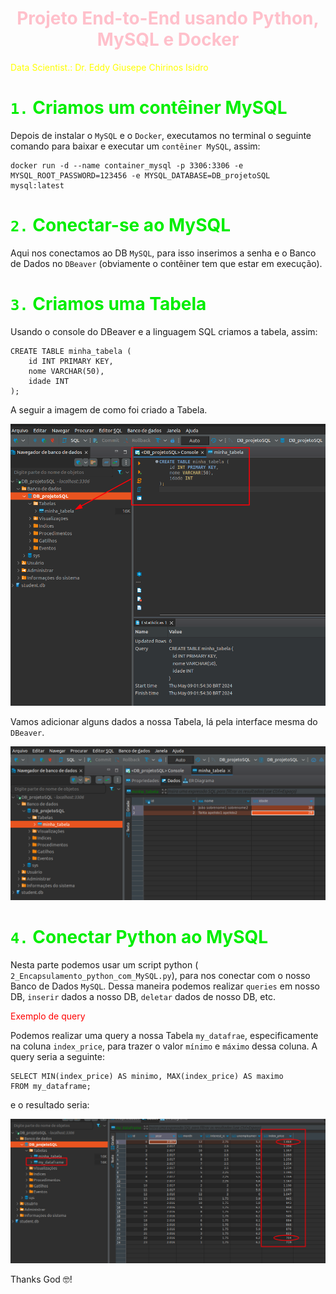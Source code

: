 <h1 align="center"><font color="pink">Projeto End-to-End usando Python, MySQL e Docker</font></h1>


<font color="yellow">Data Scientist.: Dr. Eddy Giusepe Chirinos Isidro</font>


# <font color="gree">`1.` Criamos um contêiner MySQL</font>

Depois de instalar o `MySQL` e o `Docker`, executamos no terminal o seguinte comando para baixar e executar um `contêiner MySQL`, assim:
```
docker run -d --name container_mysql -p 3306:3306 -e MYSQL_ROOT_PASSWORD=123456 -e MYSQL_DATABASE=DB_projetoSQL mysql:latest
```

# <font color="gree">`2.` Conectar-se ao MySQL</font>

Aqui nos conectamos ao DB `MySQL`, para isso inserimos a senha e o Banco de Dados no `DBeaver` (obviamente o contêiner tem que estar em execução). 


# <font color="gree">`3.` Criamos uma Tabela</font>
Usando o console do DBeaver e a linguagem SQL criamos a tabela, assim:
```
CREATE TABLE minha_tabela (
    id INT PRIMARY KEY,
    nome VARCHAR(50),
    idade INT
);
```
A seguir a imagem de como foi criado a Tabela.

![alt text](image.png)

Vamos adicionar alguns dados a nossa Tabela, lá pela interface mesma do `DBeaver`.

![alt text](image-1.png)


# <font color="gree">`4.` Conectar Python ao MySQL</font>
Nesta parte podemos usar um script python (` 2_Encapsulamento_python_com_MySQL.py`), para nos 
conectar com o nosso Banco de Dados `MySQL`. Dessa maneira podemos realizar `queries` em nosso DB, `inserir` dados a nosso
DB, `deletar` dados de nosso DB, etc.


<font color="red">Exemplo de query</font>

Podemos realizar uma query a nossa Tabela `my_datafrae`, especificamente na coluna `index_price`, para trazer o valor `mínimo` e `máximo` dessa coluna. A query seria a seguinte:
```
SELECT MIN(index_price) AS minimo, MAX(index_price) AS maximo
FROM my_dataframe;
```

e o resultado seria:

![alt text](image-2.png)
















Thanks God 🤓!
